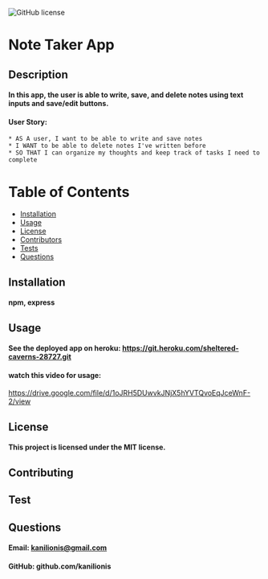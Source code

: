 
  
  ![GitHub license](https://img.shields.io/badge/License-MIT-blue.svg)
  
  # Note Taker App
  ## Description
  #### In this app, the user is able to write, save, and delete notes using text inputs and save/edit buttons. 
  #### User Story:
    * AS A user, I want to be able to write and save notes
    * I WANT to be able to delete notes I've written before
    * SO THAT I can organize my thoughts and keep track of tasks I need to complete
#

  # Table of Contents
   * [Installation](#installation)
   * [Usage](#usage)
   * [License](#license)
   * [Contributors](#contributors)
   * [Tests](#tests)
   * [Questions](#questions)
  ## Installation
  #### npm, express
  ## Usage
  #### See the deployed app on heroku: https://git.heroku.com/sheltered-caverns-28727.git
  #### watch this video for usage:
  https://drive.google.com/file/d/1oJRH5DUwvkJNjX5hYVTQvoEqJceWnF-2/view
  ## License
  #### This project is licensed under the MIT license.
  ## Contributing
  #### 
  ## Test
  #### 
  ## Questions
  #### Email: <a>kanilionis@gmail.com</a>
  #### GitHub: <a>github.com/kanilionis</a>
  
